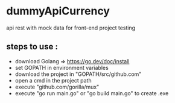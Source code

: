 # dummyApiCurrency
api rest with mock data for front-end project testing

## steps to use :

* download Golang => https://go.dev/doc/install
* set GOPATH in environment variables
* download the project in "GOPATH/src/github.com"
* open a cmd in the project path
* execute "github.com/gorilla/mux"
* execute "go run main.go" or "go build main.go" to create .exe
